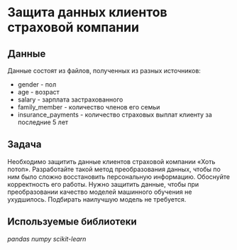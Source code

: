 # Защита данных клиентов страховой компании


## Данные

Данные состоят из файлов, полученных из разных источников:
- gender - пол
- age - возраст 
- salary - зарплата застрахованного
- family_member - количество членов его семьи
- insurance_payments - количество страховых выплат клиенту за последние 5 лет

## Задача

Необходимо защитить данные клиентов страховой компании «Хоть потоп». Разработайте такой метод преобразования данных, чтобы по ним было сложно восстановить персональную информацию. Обоснуйте корректность его работы. Нужно защитить данные, чтобы при преобразовании качество моделей машинного обучения не ухудшилось. Подбирать наилучшую модель не требуется.   

## Используемые библиотеки
*pandas* *numpy* *scikit-learn*
